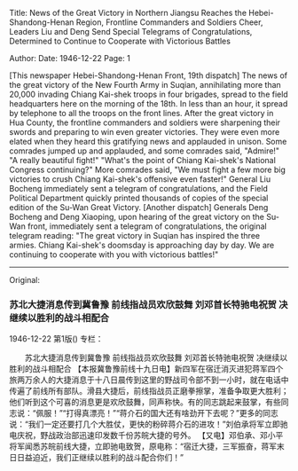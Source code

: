 Title: News of the Great Victory in Northern Jiangsu Reaches the Hebei-Shandong-Henan Region, Frontline Commanders and Soldiers Cheer, Leaders Liu and Deng Send Special Telegrams of Congratulations, Determined to Continue to Cooperate with Victorious Battles

Author:
Date: 1946-12-22
Page: 1

[This newspaper Hebei-Shandong-Henan Front, 19th dispatch] The news of the great victory of the New Fourth Army in Suqian, annihilating more than 20,000 invading Chiang Kai-shek troops in four brigades, spread to the field headquarters here on the morning of the 18th. In less than an hour, it spread by telephone to all the troops on the front lines. After the great victory in Hua County, the frontline commanders and soldiers were sharpening their swords and preparing to win even greater victories. They were even more elated when they heard this gratifying news and applauded in unison. Some comrades jumped up and applauded, and some comrades said, "Admire!" "A really beautiful fight!" "What's the point of Chiang Kai-shek's National Congress continuing?" More comrades said, "We must fight a few more big victories to crush Chiang Kai-shek's offensive even faster!" General Liu Bocheng immediately sent a telegram of congratulations, and the Field Political Department quickly printed thousands of copies of the special edition of the Su-Wan Great Victory.
    [Another dispatch] Generals Deng Bocheng and Deng Xiaoping, upon hearing of the great victory on the Su-Wan front, immediately sent a telegram of congratulations, the original telegram reading: "The great victory in Suqian has inspired the three armies. Chiang Kai-shek's doomsday is approaching day by day. We are continuing to cooperate with you with victorious battles!"



<hr /> 

Original: 


### 苏北大捷消息传到冀鲁豫  前线指战员欢欣鼓舞  刘邓首长特驰电祝贺  决继续以胜利的战斗相配合

1946-12-22
第1版()
专栏：

　　苏北大捷消息传到冀鲁豫
    前线指战员欢欣鼓舞
    刘邓首长特驰电祝贺
    决继续以胜利的战斗相配合
    【本报冀鲁豫前线十九日电】新四军在宿迁消灭进犯蒋军四个旅两万余人的大捷消息于十八日晨传到这里的野战司令部不到一小时，就在电话中传遍了前线所有部队。滑县大捷后，前线指战员正磨拳擦掌，准备争取更大胜利；他们听到这个可喜的消息更是欢欣鼓舞，同声称快。有的同志跳起来鼓掌，有些同志说：“佩服！”“打得真漂亮！”“蒋介石的国大还有啥劲开下去呢？”更多的同志说：“我们一定还要打几个大胜仗，更快的粉碎蒋介石的进攻！”刘伯承将军立即驰电庆祝，野战政治部迅速印发数千份苏皖大捷的号外。
    【又电】邓伯承、邓小平将军闻悉苏皖前线大捷，立即驰电致贺，原电称：“宿迁大捷，三军振奋，蒋军末日日益迫近，我们正继续以胜利的战斗配合你们！”
